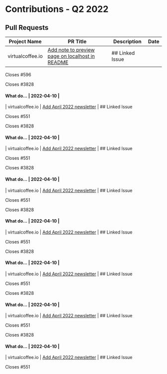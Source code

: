 # Contributions - Q2 2022

## Pull Requests

| Project Name | PR Title | Description | Date |
|---|---|---|---|
| virtualcoffee.io | [Add note to preview page on localhost in README](https://github.com/Virtual-Coffee/virtualcoffee.io/pull/597) | ## Linked Issue  Closes #596   <!--  If you have a pull request related to a current issue ple... | 2022-06-22 |
| virtualcoffee.io | [Add June 2022 newsletter](https://github.com/Virtual-Coffee/virtualcoffee.io/pull/590) | ## Linked Issue  Closes #589  <!--  If you have a pull request related to a current issue plea... | 2022-06-07 |
| virtualcoffee.io | [Add May 2022 newsletter](https://github.com/Virtual-Coffee/virtualcoffee.io/pull/576) | ## Linked Issue  #575   <!--  If you have a pull request related to a current issue please lin... | 2022-05-10 |
| virtualcoffee.io | [Change intro of Join Virtual Coffee section to pause new membership](https://github.com/Virtual-Coffee/virtualcoffee.io/pull/569) | * Delete link to meetingplace * Fix h2  ## Linked Issue  Closes #568   <!--  If you have a ... | 2022-04-30 |
| support | [Translate snippet docs to Indonesian](https://github.com/EddieHubCommunity/support/pull/3829) | <!-- If applicable, reference the issue number that this PR closes --> Closes #3828  #### What do... | 2022-04-10 |
| virtualcoffee.io | [Add April 2022 newsletter](https://github.com/Virtual-Coffee/virtualcoffee.io/pull/552) | ## Linked Issue  Closes #551  <!--  If you have a pull request related to a current issue plea... | 2022-04-05 |
| virtualcoffee.io | [Add a guide to ask questions to the website](https://github.com/Virtual-Coffee/virtualcoffee.io/pull/549) | ## Linked Issue  #417   <!--  If you have a pull request related to a current issue please lin... | 2022-04-02 |
| virtualcoffee.io | [Add note to preview page on localhost in README](https://github.com/Virtual-Coffee/virtualcoffee.io/pull/597) | ## Linked Issue  Closes #596   <!--  If you have a pull request related to a current issue ple... | 2022-06-22 |
| virtualcoffee.io | [Add June 2022 newsletter](https://github.com/Virtual-Coffee/virtualcoffee.io/pull/590) | ## Linked Issue  Closes #589  <!--  If you have a pull request related to a current issue plea... | 2022-06-07 |
| virtualcoffee.io | [Add May 2022 newsletter](https://github.com/Virtual-Coffee/virtualcoffee.io/pull/576) | ## Linked Issue  #575   <!--  If you have a pull request related to a current issue please lin... | 2022-05-10 |
| virtualcoffee.io | [Change intro of Join Virtual Coffee section to pause new membership](https://github.com/Virtual-Coffee/virtualcoffee.io/pull/569) | * Delete link to meetingplace * Fix h2  ## Linked Issue  Closes #568   <!--  If you have a ... | 2022-04-30 |
| support | [Translate snippet docs to Indonesian](https://github.com/EddieHubCommunity/support/pull/3829) | <!-- If applicable, reference the issue number that this PR closes --> Closes #3828  #### What do... | 2022-04-10 |
| virtualcoffee.io | [Add April 2022 newsletter](https://github.com/Virtual-Coffee/virtualcoffee.io/pull/552) | ## Linked Issue  Closes #551  <!--  If you have a pull request related to a current issue plea... | 2022-04-05 |
| virtualcoffee.io | [Add a guide to ask questions to the website](https://github.com/Virtual-Coffee/virtualcoffee.io/pull/549) | ## Linked Issue  #417   <!--  If you have a pull request related to a current issue please lin... | 2022-04-02 |
| virtualcoffee.io | [Add note to preview page on localhost in README](https://github.com/Virtual-Coffee/virtualcoffee.io/pull/597) | ## Linked Issue  Closes #596   <!--  If you have a pull request related to a current issue ple... | 2022-06-22 |
| virtualcoffee.io | [Add June 2022 newsletter](https://github.com/Virtual-Coffee/virtualcoffee.io/pull/590) | ## Linked Issue  Closes #589  <!--  If you have a pull request related to a current issue plea... | 2022-06-07 |
| virtualcoffee.io | [Add May 2022 newsletter](https://github.com/Virtual-Coffee/virtualcoffee.io/pull/576) | ## Linked Issue  #575   <!--  If you have a pull request related to a current issue please lin... | 2022-05-10 |
| virtualcoffee.io | [Change intro of Join Virtual Coffee section to pause new membership](https://github.com/Virtual-Coffee/virtualcoffee.io/pull/569) | * Delete link to meetingplace * Fix h2  ## Linked Issue  Closes #568   <!--  If you have a ... | 2022-04-30 |
| support | [Translate snippet docs to Indonesian](https://github.com/EddieHubCommunity/support/pull/3829) | <!-- If applicable, reference the issue number that this PR closes --> Closes #3828  #### What do... | 2022-04-10 |
| virtualcoffee.io | [Add April 2022 newsletter](https://github.com/Virtual-Coffee/virtualcoffee.io/pull/552) | ## Linked Issue  Closes #551  <!--  If you have a pull request related to a current issue plea... | 2022-04-05 |
| virtualcoffee.io | [Add a guide to ask questions to the website](https://github.com/Virtual-Coffee/virtualcoffee.io/pull/549) | ## Linked Issue  #417   <!--  If you have a pull request related to a current issue please lin... | 2022-04-02 |
| virtualcoffee.io | [Add note to preview page on localhost in README](https://github.com/Virtual-Coffee/virtualcoffee.io/pull/597) | ## Linked Issue  Closes #596   <!--  If you have a pull request related to a current issue ple... | 2022-06-22 |
| virtualcoffee.io | [Add June 2022 newsletter](https://github.com/Virtual-Coffee/virtualcoffee.io/pull/590) | ## Linked Issue  Closes #589  <!--  If you have a pull request related to a current issue plea... | 2022-06-07 |
| virtualcoffee.io | [Add May 2022 newsletter](https://github.com/Virtual-Coffee/virtualcoffee.io/pull/576) | ## Linked Issue  #575   <!--  If you have a pull request related to a current issue please lin... | 2022-05-10 |
| virtualcoffee.io | [Change intro of Join Virtual Coffee section to pause new membership](https://github.com/Virtual-Coffee/virtualcoffee.io/pull/569) | * Delete link to meetingplace * Fix h2  ## Linked Issue  Closes #568   <!--  If you have a ... | 2022-04-30 |
| support | [Translate snippet docs to Indonesian](https://github.com/EddieHubCommunity/support/pull/3829) | <!-- If applicable, reference the issue number that this PR closes --> Closes #3828  #### What do... | 2022-04-10 |
| virtualcoffee.io | [Add April 2022 newsletter](https://github.com/Virtual-Coffee/virtualcoffee.io/pull/552) | ## Linked Issue  Closes #551  <!--  If you have a pull request related to a current issue plea... | 2022-04-05 |
| virtualcoffee.io | [Add a guide to ask questions to the website](https://github.com/Virtual-Coffee/virtualcoffee.io/pull/549) | ## Linked Issue  #417   <!--  If you have a pull request related to a current issue please lin... | 2022-04-02 |
| virtualcoffee.io | [Add note to preview page on localhost in README](https://github.com/Virtual-Coffee/virtualcoffee.io/pull/597) | ## Linked Issue  Closes #596   <!--  If you have a pull request related to a current issue ple... | 2022-06-22 |
| virtualcoffee.io | [Add June 2022 newsletter](https://github.com/Virtual-Coffee/virtualcoffee.io/pull/590) | ## Linked Issue  Closes #589  <!--  If you have a pull request related to a current issue plea... | 2022-06-07 |
| virtualcoffee.io | [Add May 2022 newsletter](https://github.com/Virtual-Coffee/virtualcoffee.io/pull/576) | ## Linked Issue  #575   <!--  If you have a pull request related to a current issue please lin... | 2022-05-10 |
| virtualcoffee.io | [Change intro of Join Virtual Coffee section to pause new membership](https://github.com/Virtual-Coffee/virtualcoffee.io/pull/569) | * Delete link to meetingplace * Fix h2  ## Linked Issue  Closes #568   <!--  If you have a ... | 2022-04-30 |
| support | [Translate snippet docs to Indonesian](https://github.com/EddieHubCommunity/support/pull/3829) | <!-- If applicable, reference the issue number that this PR closes --> Closes #3828  #### What do... | 2022-04-10 |
| virtualcoffee.io | [Add April 2022 newsletter](https://github.com/Virtual-Coffee/virtualcoffee.io/pull/552) | ## Linked Issue  Closes #551  <!--  If you have a pull request related to a current issue plea... | 2022-04-05 |
| virtualcoffee.io | [Add a guide to ask questions to the website](https://github.com/Virtual-Coffee/virtualcoffee.io/pull/549) | ## Linked Issue  #417   <!--  If you have a pull request related to a current issue please lin... | 2022-04-02 |
| virtualcoffee.io | [Add note to preview page on localhost in README](https://github.com/Virtual-Coffee/virtualcoffee.io/pull/597) | ## Linked Issue  Closes #596   <!--  If you have a pull request related to a current issue ple... | 2022-06-22 |
| virtualcoffee.io | [Add June 2022 newsletter](https://github.com/Virtual-Coffee/virtualcoffee.io/pull/590) | ## Linked Issue  Closes #589  <!--  If you have a pull request related to a current issue plea... | 2022-06-07 |
| virtualcoffee.io | [Add May 2022 newsletter](https://github.com/Virtual-Coffee/virtualcoffee.io/pull/576) | ## Linked Issue  #575   <!--  If you have a pull request related to a current issue please lin... | 2022-05-10 |
| virtualcoffee.io | [Change intro of Join Virtual Coffee section to pause new membership](https://github.com/Virtual-Coffee/virtualcoffee.io/pull/569) | * Delete link to meetingplace * Fix h2  ## Linked Issue  Closes #568   <!--  If you have a ... | 2022-04-30 |
| support | [Translate snippet docs to Indonesian](https://github.com/EddieHubCommunity/support/pull/3829) | <!-- If applicable, reference the issue number that this PR closes --> Closes #3828  #### What do... | 2022-04-10 |
| virtualcoffee.io | [Add April 2022 newsletter](https://github.com/Virtual-Coffee/virtualcoffee.io/pull/552) | ## Linked Issue  Closes #551  <!--  If you have a pull request related to a current issue plea... | 2022-04-05 |
| virtualcoffee.io | [Add a guide to ask questions to the website](https://github.com/Virtual-Coffee/virtualcoffee.io/pull/549) | ## Linked Issue  #417   <!--  If you have a pull request related to a current issue please lin... | 2022-04-02 |
| virtualcoffee.io | [Add note to preview page on localhost in README](https://github.com/Virtual-Coffee/virtualcoffee.io/pull/597) | ## Linked Issue  Closes #596   <!--  If you have a pull request related to a current issue ple... | 2022-06-22 |
| virtualcoffee.io | [Add June 2022 newsletter](https://github.com/Virtual-Coffee/virtualcoffee.io/pull/590) | ## Linked Issue  Closes #589  <!--  If you have a pull request related to a current issue plea... | 2022-06-07 |
| virtualcoffee.io | [Add May 2022 newsletter](https://github.com/Virtual-Coffee/virtualcoffee.io/pull/576) | ## Linked Issue  #575   <!--  If you have a pull request related to a current issue please lin... | 2022-05-10 |
| virtualcoffee.io | [Change intro of Join Virtual Coffee section to pause new membership](https://github.com/Virtual-Coffee/virtualcoffee.io/pull/569) | * Delete link to meetingplace * Fix h2  ## Linked Issue  Closes #568   <!--  If you have a ... | 2022-04-30 |
| support | [Translate snippet docs to Indonesian](https://github.com/EddieHubCommunity/support/pull/3829) | <!-- If applicable, reference the issue number that this PR closes --> Closes #3828  #### What do... | 2022-04-10 |
| virtualcoffee.io | [Add April 2022 newsletter](https://github.com/Virtual-Coffee/virtualcoffee.io/pull/552) | ## Linked Issue  Closes #551  <!--  If you have a pull request related to a current issue plea... | 2022-04-05 |
| virtualcoffee.io | [Add a guide to ask questions to the website](https://github.com/Virtual-Coffee/virtualcoffee.io/pull/549) | ## Linked Issue  #417   <!--  If you have a pull request related to a current issue please lin... | 2022-04-02 |

## Issues

| Project Name | PR Title | Description | Date |
|---|---|---|---|
| virtualcoffee.io | [Add guide/note on how to preview page on localhost when receiving TimeoutError](https://github.com/Virtual-Coffee/virtualcoffee.io/issues/596) | ### Is there an existing issue for this?  - [X] I have searched the existing issues  ### Context for... | 2022-06-22 |
| virtualcoffee.io | [Add June 2022 newsletter to site](https://github.com/Virtual-Coffee/virtualcoffee.io/issues/589) | ## Issue Context  Every month, we try to get the newsletter up on the site within a week of emaili... | 2022-06-07 |
| virtualcoffee.io | [Add developer resources page into member resources ](https://github.com/Virtual-Coffee/virtualcoffee.io/issues/583) | ### Is there an existing issue for this?  - [X] I have searched the existing issues  ### Context for... | 2022-05-21 |
| virtualcoffee.io | [Add May 2022 newsletter to site](https://github.com/Virtual-Coffee/virtualcoffee.io/issues/575) | ## Issue Context  Every month, we try to get the newsletter up on the site within a week of sendin... | 2022-05-10 |
| virtualcoffee.io | [Change "Join Virtual Coffee" section](https://github.com/Virtual-Coffee/virtualcoffee.io/issues/568) | ### Is there an existing issue for this?  - [X] I have searched the existing issues  ### Type of... | 2022-04-25 |
| support | [[FEATURE REQUEST] Translate snippet docs to Indonesian](https://github.com/EddieHubCommunity/support/issues/3828) | ### Description of feature request, idea  To make PR review snippets more inclusive by having multip... | 2022-04-10 |
| virtualcoffee.io | [Add April 2022 newsletter to site](https://github.com/Virtual-Coffee/virtualcoffee.io/issues/551) | ## Issue Context Every month, we try to get the newsletter up on the site within a week of sending ... | 2022-04-05 |
| virtualcoffee.io | [Add guide/note on how to preview page on localhost when receiving TimeoutError](https://github.com/Virtual-Coffee/virtualcoffee.io/issues/596) | ### Is there an existing issue for this?  - [X] I have searched the existing issues  ### Context for... | 2022-06-22 |
| virtualcoffee.io | [Add June 2022 newsletter to site](https://github.com/Virtual-Coffee/virtualcoffee.io/issues/589) | ## Issue Context  Every month, we try to get the newsletter up on the site within a week of emaili... | 2022-06-07 |
| virtualcoffee.io | [Add developer resources page into member resources ](https://github.com/Virtual-Coffee/virtualcoffee.io/issues/583) | ### Is there an existing issue for this?  - [X] I have searched the existing issues  ### Context for... | 2022-05-21 |
| virtualcoffee.io | [Add May 2022 newsletter to site](https://github.com/Virtual-Coffee/virtualcoffee.io/issues/575) | ## Issue Context  Every month, we try to get the newsletter up on the site within a week of sendin... | 2022-05-10 |
| virtualcoffee.io | [Change "Join Virtual Coffee" section](https://github.com/Virtual-Coffee/virtualcoffee.io/issues/568) | ### Is there an existing issue for this?  - [X] I have searched the existing issues  ### Type of... | 2022-04-25 |
| support | [[FEATURE REQUEST] Translate snippet docs to Indonesian](https://github.com/EddieHubCommunity/support/issues/3828) | ### Description of feature request, idea  To make PR review snippets more inclusive by having multip... | 2022-04-10 |
| virtualcoffee.io | [Add April 2022 newsletter to site](https://github.com/Virtual-Coffee/virtualcoffee.io/issues/551) | ## Issue Context Every month, we try to get the newsletter up on the site within a week of sending ... | 2022-04-05 |
| virtualcoffee.io | [Add guide/note on how to preview page on localhost when receiving TimeoutError](https://github.com/Virtual-Coffee/virtualcoffee.io/issues/596) | ### Is there an existing issue for this?  - [X] I have searched the existing issues  ### Context for... | 2022-06-22 |
| virtualcoffee.io | [Add June 2022 newsletter to site](https://github.com/Virtual-Coffee/virtualcoffee.io/issues/589) | ## Issue Context  Every month, we try to get the newsletter up on the site within a week of emaili... | 2022-06-07 |
| virtualcoffee.io | [Add developer resources page into member resources ](https://github.com/Virtual-Coffee/virtualcoffee.io/issues/583) | ### Is there an existing issue for this?  - [X] I have searched the existing issues  ### Context for... | 2022-05-21 |
| virtualcoffee.io | [Add May 2022 newsletter to site](https://github.com/Virtual-Coffee/virtualcoffee.io/issues/575) | ## Issue Context  Every month, we try to get the newsletter up on the site within a week of sendin... | 2022-05-10 |
| virtualcoffee.io | [Change "Join Virtual Coffee" section](https://github.com/Virtual-Coffee/virtualcoffee.io/issues/568) | ### Is there an existing issue for this?  - [X] I have searched the existing issues  ### Type of... | 2022-04-25 |
| support | [[FEATURE REQUEST] Translate snippet docs to Indonesian](https://github.com/EddieHubCommunity/support/issues/3828) | ### Description of feature request, idea  To make PR review snippets more inclusive by having multip... | 2022-04-10 |
| virtualcoffee.io | [Add April 2022 newsletter to site](https://github.com/Virtual-Coffee/virtualcoffee.io/issues/551) | ## Issue Context Every month, we try to get the newsletter up on the site within a week of sending ... | 2022-04-05 |
| virtualcoffee.io | [Add guide/note on how to preview page on localhost when receiving TimeoutError](https://github.com/Virtual-Coffee/virtualcoffee.io/issues/596) | ### Is there an existing issue for this?  - [X] I have searched the existing issues  ### Context for... | 2022-06-22 |
| virtualcoffee.io | [Add June 2022 newsletter to site](https://github.com/Virtual-Coffee/virtualcoffee.io/issues/589) | ## Issue Context  Every month, we try to get the newsletter up on the site within a week of emaili... | 2022-06-07 |
| virtualcoffee.io | [Add developer resources page into member resources ](https://github.com/Virtual-Coffee/virtualcoffee.io/issues/583) | ### Is there an existing issue for this?  - [X] I have searched the existing issues  ### Context for... | 2022-05-21 |
| virtualcoffee.io | [Add May 2022 newsletter to site](https://github.com/Virtual-Coffee/virtualcoffee.io/issues/575) | ## Issue Context  Every month, we try to get the newsletter up on the site within a week of sendin... | 2022-05-10 |
| virtualcoffee.io | [Change "Join Virtual Coffee" section](https://github.com/Virtual-Coffee/virtualcoffee.io/issues/568) | ### Is there an existing issue for this?  - [X] I have searched the existing issues  ### Type of... | 2022-04-25 |
| support | [[FEATURE REQUEST] Translate snippet docs to Indonesian](https://github.com/EddieHubCommunity/support/issues/3828) | ### Description of feature request, idea  To make PR review snippets more inclusive by having multip... | 2022-04-10 |
| virtualcoffee.io | [Add April 2022 newsletter to site](https://github.com/Virtual-Coffee/virtualcoffee.io/issues/551) | ## Issue Context Every month, we try to get the newsletter up on the site within a week of sending ... | 2022-04-05 |
| virtualcoffee.io | [Add guide/note on how to preview page on localhost when receiving TimeoutError](https://github.com/Virtual-Coffee/virtualcoffee.io/issues/596) | ### Is there an existing issue for this?  - [X] I have searched the existing issues  ### Context for... | 2022-06-22 |
| virtualcoffee.io | [Add June 2022 newsletter to site](https://github.com/Virtual-Coffee/virtualcoffee.io/issues/589) | ## Issue Context  Every month, we try to get the newsletter up on the site within a week of emaili... | 2022-06-07 |
| virtualcoffee.io | [Add developer resources page into member resources ](https://github.com/Virtual-Coffee/virtualcoffee.io/issues/583) | ### Is there an existing issue for this?  - [X] I have searched the existing issues  ### Context for... | 2022-05-21 |
| virtualcoffee.io | [Add May 2022 newsletter to site](https://github.com/Virtual-Coffee/virtualcoffee.io/issues/575) | ## Issue Context  Every month, we try to get the newsletter up on the site within a week of sendin... | 2022-05-10 |
| virtualcoffee.io | [Change "Join Virtual Coffee" section](https://github.com/Virtual-Coffee/virtualcoffee.io/issues/568) | ### Is there an existing issue for this?  - [X] I have searched the existing issues  ### Type of... | 2022-04-25 |
| support | [[FEATURE REQUEST] Translate snippet docs to Indonesian](https://github.com/EddieHubCommunity/support/issues/3828) | ### Description of feature request, idea  To make PR review snippets more inclusive by having multip... | 2022-04-10 |
| virtualcoffee.io | [Add April 2022 newsletter to site](https://github.com/Virtual-Coffee/virtualcoffee.io/issues/551) | ## Issue Context Every month, we try to get the newsletter up on the site within a week of sending ... | 2022-04-05 |
| virtualcoffee.io | [Add guide/note on how to preview page on localhost when receiving TimeoutError](https://github.com/Virtual-Coffee/virtualcoffee.io/issues/596) | ### Is there an existing issue for this?  - [X] I have searched the existing issues  ### Context for... | 2022-06-22 |
| virtualcoffee.io | [Add June 2022 newsletter to site](https://github.com/Virtual-Coffee/virtualcoffee.io/issues/589) | ## Issue Context  Every month, we try to get the newsletter up on the site within a week of emaili... | 2022-06-07 |
| virtualcoffee.io | [Add developer resources page into member resources ](https://github.com/Virtual-Coffee/virtualcoffee.io/issues/583) | ### Is there an existing issue for this?  - [X] I have searched the existing issues  ### Context for... | 2022-05-21 |
| virtualcoffee.io | [Add May 2022 newsletter to site](https://github.com/Virtual-Coffee/virtualcoffee.io/issues/575) | ## Issue Context  Every month, we try to get the newsletter up on the site within a week of sendin... | 2022-05-10 |
| virtualcoffee.io | [Change "Join Virtual Coffee" section](https://github.com/Virtual-Coffee/virtualcoffee.io/issues/568) | ### Is there an existing issue for this?  - [X] I have searched the existing issues  ### Type of... | 2022-04-25 |
| support | [[FEATURE REQUEST] Translate snippet docs to Indonesian](https://github.com/EddieHubCommunity/support/issues/3828) | ### Description of feature request, idea  To make PR review snippets more inclusive by having multip... | 2022-04-10 |
| virtualcoffee.io | [Add April 2022 newsletter to site](https://github.com/Virtual-Coffee/virtualcoffee.io/issues/551) | ## Issue Context Every month, we try to get the newsletter up on the site within a week of sending ... | 2022-04-05 |
| virtualcoffee.io | [Add guide/note on how to preview page on localhost when receiving TimeoutError](https://github.com/Virtual-Coffee/virtualcoffee.io/issues/596) | ### Is there an existing issue for this?  - [X] I have searched the existing issues  ### Context for... | 2022-06-22 |
| virtualcoffee.io | [Add June 2022 newsletter to site](https://github.com/Virtual-Coffee/virtualcoffee.io/issues/589) | ## Issue Context  Every month, we try to get the newsletter up on the site within a week of emaili... | 2022-06-07 |
| virtualcoffee.io | [Add developer resources page into member resources ](https://github.com/Virtual-Coffee/virtualcoffee.io/issues/583) | ### Is there an existing issue for this?  - [X] I have searched the existing issues  ### Context for... | 2022-05-21 |
| virtualcoffee.io | [Add May 2022 newsletter to site](https://github.com/Virtual-Coffee/virtualcoffee.io/issues/575) | ## Issue Context  Every month, we try to get the newsletter up on the site within a week of sendin... | 2022-05-10 |
| virtualcoffee.io | [Change "Join Virtual Coffee" section](https://github.com/Virtual-Coffee/virtualcoffee.io/issues/568) | ### Is there an existing issue for this?  - [X] I have searched the existing issues  ### Type of... | 2022-04-25 |
| support | [[FEATURE REQUEST] Translate snippet docs to Indonesian](https://github.com/EddieHubCommunity/support/issues/3828) | ### Description of feature request, idea  To make PR review snippets more inclusive by having multip... | 2022-04-10 |
| virtualcoffee.io | [Add April 2022 newsletter to site](https://github.com/Virtual-Coffee/virtualcoffee.io/issues/551) | ## Issue Context Every month, we try to get the newsletter up on the site within a week of sending ... | 2022-04-05 |

## Triaged Issues

| Project Name | PR Title | Description | Date |
|---|---|---|---|
| virtualcoffee.io | [Add May 2022 newsletter to site](https://github.com/Virtual-Coffee/virtualcoffee.io/issues/575) | ## Issue Context  Every month, we try to get the newsletter up on the site within a week of sendin... | 2022-05-12 |
| virtualcoffee.io | [Change "Join Virtual Coffee" section](https://github.com/Virtual-Coffee/virtualcoffee.io/issues/568) | ### Is there an existing issue for this?  - [X] I have searched the existing issues  ### Type of... | 2022-05-02 |
| virtualcoffee.io | [Add April 2022 newsletter to site](https://github.com/Virtual-Coffee/virtualcoffee.io/issues/551) | ## Issue Context Every month, we try to get the newsletter up on the site within a week of sending ... | 2022-04-07 |
| virtualcoffee.io | [How to ask for help with code Member Resource](https://github.com/Virtual-Coffee/virtualcoffee.io/issues/417) | ### Issue Context  We now have a [Member Resources section](https://virtualcoffee.io/resources/) o... | 2022-04-08 |
| virtualcoffee.io | [Add May 2022 newsletter to site](https://github.com/Virtual-Coffee/virtualcoffee.io/issues/575) | ## Issue Context  Every month, we try to get the newsletter up on the site within a week of sendin... | 2022-05-12 |
| virtualcoffee.io | [Change "Join Virtual Coffee" section](https://github.com/Virtual-Coffee/virtualcoffee.io/issues/568) | ### Is there an existing issue for this?  - [X] I have searched the existing issues  ### Type of... | 2022-05-02 |
| virtualcoffee.io | [Add April 2022 newsletter to site](https://github.com/Virtual-Coffee/virtualcoffee.io/issues/551) | ## Issue Context Every month, we try to get the newsletter up on the site within a week of sending ... | 2022-04-07 |
| virtualcoffee.io | [How to ask for help with code Member Resource](https://github.com/Virtual-Coffee/virtualcoffee.io/issues/417) | ### Issue Context  We now have a [Member Resources section](https://virtualcoffee.io/resources/) o... | 2022-04-08 |
| virtualcoffee.io | [Add May 2022 newsletter to site](https://github.com/Virtual-Coffee/virtualcoffee.io/issues/575) | ## Issue Context  Every month, we try to get the newsletter up on the site within a week of sendin... | 2022-05-12 |
| virtualcoffee.io | [Change "Join Virtual Coffee" section](https://github.com/Virtual-Coffee/virtualcoffee.io/issues/568) | ### Is there an existing issue for this?  - [X] I have searched the existing issues  ### Type of... | 2022-05-02 |
| virtualcoffee.io | [Add April 2022 newsletter to site](https://github.com/Virtual-Coffee/virtualcoffee.io/issues/551) | ## Issue Context Every month, we try to get the newsletter up on the site within a week of sending ... | 2022-04-07 |
| virtualcoffee.io | [How to ask for help with code Member Resource](https://github.com/Virtual-Coffee/virtualcoffee.io/issues/417) | ### Issue Context  We now have a [Member Resources section](https://virtualcoffee.io/resources/) o... | 2022-04-08 |
| virtualcoffee.io | [Add May 2022 newsletter to site](https://github.com/Virtual-Coffee/virtualcoffee.io/issues/575) | ## Issue Context  Every month, we try to get the newsletter up on the site within a week of sendin... | 2022-05-12 |
| virtualcoffee.io | [Change "Join Virtual Coffee" section](https://github.com/Virtual-Coffee/virtualcoffee.io/issues/568) | ### Is there an existing issue for this?  - [X] I have searched the existing issues  ### Type of... | 2022-05-02 |
| virtualcoffee.io | [Add April 2022 newsletter to site](https://github.com/Virtual-Coffee/virtualcoffee.io/issues/551) | ## Issue Context Every month, we try to get the newsletter up on the site within a week of sending ... | 2022-04-07 |
| virtualcoffee.io | [How to ask for help with code Member Resource](https://github.com/Virtual-Coffee/virtualcoffee.io/issues/417) | ### Issue Context  We now have a [Member Resources section](https://virtualcoffee.io/resources/) o... | 2022-04-08 |
| virtualcoffee.io | [Add May 2022 newsletter to site](https://github.com/Virtual-Coffee/virtualcoffee.io/issues/575) | ## Issue Context  Every month, we try to get the newsletter up on the site within a week of sendin... | 2022-05-12 |
| virtualcoffee.io | [Change "Join Virtual Coffee" section](https://github.com/Virtual-Coffee/virtualcoffee.io/issues/568) | ### Is there an existing issue for this?  - [X] I have searched the existing issues  ### Type of... | 2022-05-02 |
| virtualcoffee.io | [Add April 2022 newsletter to site](https://github.com/Virtual-Coffee/virtualcoffee.io/issues/551) | ## Issue Context Every month, we try to get the newsletter up on the site within a week of sending ... | 2022-04-07 |
| virtualcoffee.io | [How to ask for help with code Member Resource](https://github.com/Virtual-Coffee/virtualcoffee.io/issues/417) | ### Issue Context  We now have a [Member Resources section](https://virtualcoffee.io/resources/) o... | 2022-04-08 |
| virtualcoffee.io | [Add May 2022 newsletter to site](https://github.com/Virtual-Coffee/virtualcoffee.io/issues/575) | ## Issue Context  Every month, we try to get the newsletter up on the site within a week of sendin... | 2022-05-12 |
| virtualcoffee.io | [Change "Join Virtual Coffee" section](https://github.com/Virtual-Coffee/virtualcoffee.io/issues/568) | ### Is there an existing issue for this?  - [X] I have searched the existing issues  ### Type of... | 2022-05-02 |
| virtualcoffee.io | [Add April 2022 newsletter to site](https://github.com/Virtual-Coffee/virtualcoffee.io/issues/551) | ## Issue Context Every month, we try to get the newsletter up on the site within a week of sending ... | 2022-04-07 |
| virtualcoffee.io | [How to ask for help with code Member Resource](https://github.com/Virtual-Coffee/virtualcoffee.io/issues/417) | ### Issue Context  We now have a [Member Resources section](https://virtualcoffee.io/resources/) o... | 2022-04-08 |
| virtualcoffee.io | [Add May 2022 newsletter to site](https://github.com/Virtual-Coffee/virtualcoffee.io/issues/575) | ## Issue Context  Every month, we try to get the newsletter up on the site within a week of sendin... | 2022-05-12 |
| virtualcoffee.io | [Change "Join Virtual Coffee" section](https://github.com/Virtual-Coffee/virtualcoffee.io/issues/568) | ### Is there an existing issue for this?  - [X] I have searched the existing issues  ### Type of... | 2022-05-02 |
| virtualcoffee.io | [Add April 2022 newsletter to site](https://github.com/Virtual-Coffee/virtualcoffee.io/issues/551) | ## Issue Context Every month, we try to get the newsletter up on the site within a week of sending ... | 2022-04-07 |
| virtualcoffee.io | [How to ask for help with code Member Resource](https://github.com/Virtual-Coffee/virtualcoffee.io/issues/417) | ### Issue Context  We now have a [Member Resources section](https://virtualcoffee.io/resources/) o... | 2022-04-08 |

## Reviewed PRs

No reviewed prs contributions in this quarter.

